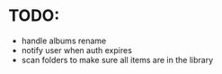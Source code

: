 # TODO:
- handle albums rename
- notify user when auth expires
- scan folders to make sure all items are in the library